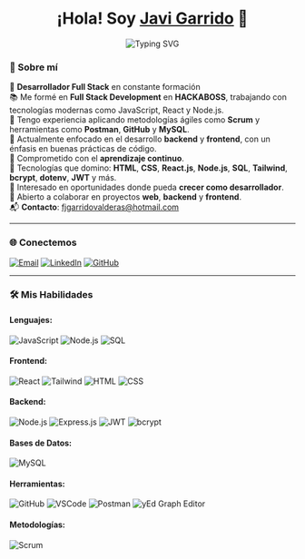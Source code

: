 <h1 align="center">¡Hola! Soy <a href="https://github.com/JaviGarrido13">Javi Garrido</a> 👋</h1>

<p align="center">
  <img src="https://readme-typing-svg.herokuapp.com?font=Fira+Code&size=22&pause=1000&color=F78C6C&center=true&vCenter=true&width=750&lines=Desarrollador+Fullstack+en+constante+formación;Fan+del+Backend+y+el+código+limpio;Construyendo+con+JavaScript+y+React;Los+detalles+marcan+la+diferencia" alt="Typing SVG" />
</p>

### 🚀 Sobre mí

💼 **Desarrollador Full Stack** en constante formación  
📚 Me formé en **Full Stack Development** en **HACKABOSS**, trabajando con tecnologías modernas como JavaScript, React y Node.js.  
🧩 Tengo experiencia aplicando metodologías ágiles como **Scrum** y herramientas como **Postman**, **GitHub** y **MySQL**.  
🔭 Actualmente enfocado en el desarrollo **backend** y **frontend**, con un énfasis en buenas prácticas de código.  
🌱 Comprometido con el **aprendizaje continuo**.  
🚀 Tecnologías que domino: **HTML**, **CSS**, **React.js**, **Node.js**, **SQL**, **Tailwind**, **bcrypt**, **dotenv**, **JWT** y más.  
🎯 Interesado en oportunidades donde pueda **crecer como desarrollador**.  
🤝 Abierto a colaborar en proyectos **web**, **backend** y **frontend**.  
📬 **Contacto**: [fjgarridovalderas@hotmail.com](mailto:fjgarridovalderas@hotmail.com)


---

### 🌐 Conectemos

[![Email](https://img.shields.io/badge/-Email-D14836?style=flat&logo=gmail&logoColor=white)](mailto:fjgarridovalderas@hotmail.com)
[![LinkedIn](https://img.shields.io/badge/-LinkedIn-0A66C2?style=flat&logo=linkedin&logoColor=white)](https://www.linkedin.com/in/francisco-javier-garrido-valderas-030860328/)
[![GitHub](https://img.shields.io/badge/-GitHub-black?style=flat&logo=github)](https://github.com/JaviGarrido13)


---

### 🛠️ **Mis Habilidades**

#### **Lenguajes:**
![JavaScript](https://img.shields.io/badge/-JavaScript-F7DF1E?style=flat&logo=javascript&logoColor=black)
![Node.js](https://img.shields.io/badge/-Node.js-339933?style=flat&logo=node.js&logoColor=white)
![SQL](https://img.shields.io/badge/-SQL-003B57?style=flat&logo=sql&logoColor=white)

#### **Frontend:**
![React](https://img.shields.io/badge/-React-61DAFB?style=flat&logo=react&logoColor=black)
![Tailwind](https://img.shields.io/badge/-Tailwind_CSS-38B2AC?style=flat&logo=tailwind-css&logoColor=white)
![HTML](https://img.shields.io/badge/-HTML5-E34F26?style=flat&logo=html5&logoColor=white)
![CSS](https://img.shields.io/badge/-CSS3-1572B6?style=flat&logo=css3)

#### **Backend:**
![Node.js](https://img.shields.io/badge/-Node.js-339933?style=flat&logo=node.js&logoColor=white)
![Express.js](https://img.shields.io/badge/-Express.js-000000?style=flat&logo=express&logoColor=white)
![JWT](https://img.shields.io/badge/-JWT-000000?style=flat&logo=json-web-tokens&logoColor=white)
![bcrypt](https://img.shields.io/badge/-bcrypt-005D61?style=flat&logo=hashicorp&logoColor=white)

#### **Bases de Datos:**
![MySQL](https://img.shields.io/badge/-MySQL-00758F?style=flat&logo=mysql&logoColor=white)

#### **Herramientas:**
![GitHub](https://img.shields.io/badge/-GitHub-181717?style=flat&logo=github)
![VSCode](https://img.shields.io/badge/-VS%20Code-007ACC?style=flat&logo=visual-studio-code)
![Postman](https://img.shields.io/badge/-Postman-FF6C37?style=flat&logo=postman&logoColor=white)
![yEd Graph Editor](https://img.shields.io/badge/-yEd%20Graph%20Editor-98B8D9?style=flat&logo=yed&logoColor=white)

#### **Metodologías:**
![Scrum](https://img.shields.io/badge/-Scrum-6DB33F?style=flat&logo=agile&logoColor=white)


